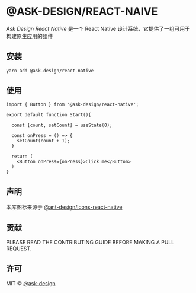 # @ASK-DESIGN/REACT-NAIVE

_Ask Design React Native_ 是一个 React Native 设计系统，它提供了一组可用于构建原生应用的组件

## 安装
```bash
yarn add @ask-design/react-native
```

## 使用

```tsx
import { Button } from '@ask-design/react-native';

export default function Start(){

  const [count, setCount] = useState(0);

  const onPress = () => {
    setCount(count + 1);
  }

  return (
    <Button onPress={onPress}>Click me</Button>
  )
}
```

## 声明

本库图标来源于 [@ant-design/icons-react-native](https://rn.mobile.ant.design/components/icon-cn/)

## 贡献
PLEASE READ THE CONTRIBUTING GUIDE BEFORE MAKING A PULL REQUEST.

## 许可
MIT © [@ask-design](https://github.com/minjie.lock/ask-design.react-native)

